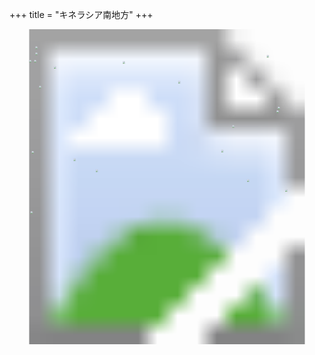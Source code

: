 +++
title = "キネラシア南地方"
+++

<!-- SVG {{{ -->
<svg width="1536" height="1536" viewbox="0 0 2048 2048">
<defs>
<image id="svg-asset-bg" width="2048" height="2048" href="map-06.webp" />
<image id="svg-asset-event" width="16" height="16" href="icon-event.png" />
<image id="svg-asset-destination" width="16" height="16" href="icon-destination.png" />
</defs>
<use href="#svg-asset-bg" x="0" y="0"></use>
<a href="#event-16-25">
<use href="#svg-asset-event" x="128" y="200"><title>(16, 25): イベント 0xAD</title></use>
</a>
<a href="#event-17-148">
<use href="#svg-asset-event" x="136" y="1184"><title>(17, 148): イベント 0xF6</title></use>
</a>
<a href="#event-18-99">
<use href="#svg-asset-event" x="144" y="792"><title>(18, 99): イベント 0x95</title></use>
</a>
<a href="#event-21-14">
<use href="#svg-asset-event" x="168" y="112"><title>(21, 14): イベント 0xA7</title></use>
</a>
<a href="#event-36-30">
<use href="#svg-asset-event" x="288" y="240"><title>(36, 30): イベント 0xEB</title></use>
</a>
<a href="#event-52-105">
<use href="#svg-asset-event" x="416" y="840"><title>(52, 105): イベント 0x7F</title></use>
</a>
<a href="#event-137-42">
<use href="#svg-asset-event" x="1096" y="336"><title>(137, 42): イベント 0x85</title></use>
</a>
<a href="#event-181-78">
<use href="#svg-asset-event" x="1448" y="624"><title>(181, 78): イベント 0xFF</title></use>
</a>
<a href="#event-193-122">
<use href="#svg-asset-event" x="1544" y="976"><title>(193, 122): イベント 0x7E</title></use>
</a>
<a href="#event-218-63">
<use href="#svg-asset-event" x="1744" y="504"><title>(218, 63): イベント 0x0D</title></use>
</a>
<a href="#dst-217-66">
<use href="#svg-asset-destination" x="1736" y="528"><title>(217, 66): ワープ先 0x0E</title></use>
</a>
<a href="#dst-172-98">
<use href="#svg-asset-destination" x="1376" y="784"><title>(172, 98): ワープ先 0x7E</title></use>
</a>
<a href="#dst-92-26">
<use href="#svg-asset-destination" x="736" y="208"><title>(92, 26): ワープ先 0x7F</title></use>
</a>
<a href="#dst-24-46">
<use href="#svg-asset-destination" x="192" y="368"><title>(24, 46): ワープ先 0x85</title></use>
</a>
<a href="#dst-209-21">
<use href="#svg-asset-destination" x="1672" y="168"><title>(209, 21): ワープ先 0x9A</title></use>
</a>
<a href="#dst-21-19">
<use href="#svg-asset-destination" x="168" y="152"><title>(21, 19): ワープ先 0xA6</title></use>
</a>
<a href="#dst-20-25">
<use href="#svg-asset-destination" x="160" y="200"><title>(20, 25): ワープ先 0xAC</title></use>
</a>
<a href="#dst-224-130">
<use href="#svg-asset-destination" x="1792" y="1040"><title>(224, 130): ワープ先 0xE6</title></use>
</a>
<a href="#dst-70-114">
<use href="#svg-asset-destination" x="560" y="912"><title>(70, 114): ワープ先 0xEB</title></use>
</a>
</svg>
<!-- }}} -->



